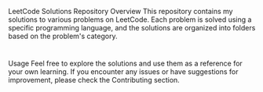 LeetCode Solutions Repository
Overview
This repository contains my solutions to various problems on LeetCode. Each problem is solved using a specific programming language, and the solutions are organized into folders based on the problem's category.
#
Usage
Feel free to explore the solutions and use them as a reference for your own learning. If you encounter any issues or have suggestions for improvement, please check the Contributing section.
